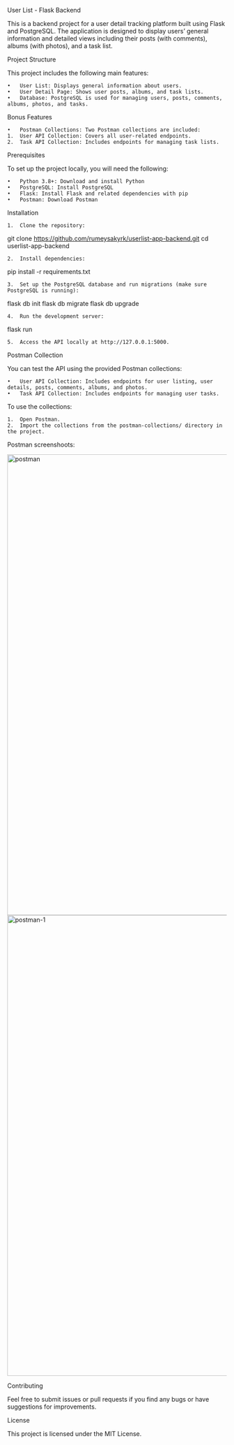 User List - Flask Backend

This is a backend project for a user detail tracking platform built using Flask and PostgreSQL. The application is designed to display users’ general information and detailed views including their posts (with comments), albums (with photos), and a task list.

Project Structure

This project includes the following main features:

	•	User List: Displays general information about users.
	•	User Detail Page: Shows user posts, albums, and task lists.
	•	Database: PostgreSQL is used for managing users, posts, comments, albums, photos, and tasks.

Bonus Features

	•	Postman Collections: Two Postman collections are included:
	1.	User API Collection: Covers all user-related endpoints.
	2.	Task API Collection: Includes endpoints for managing task lists.

Prerequisites

To set up the project locally, you will need the following:

	•	Python 3.8+: Download and install Python
	•	PostgreSQL: Install PostgreSQL
	•	Flask: Install Flask and related dependencies with pip
	•	Postman: Download Postman

Installation

	1.	Clone the repository:

git clone https://github.com/rumeysakyrk/userlist-app-backend.git
cd userlist-app-backend


	2.	Install dependencies:

pip install -r requirements.txt


	3.	Set up the PostgreSQL database and run migrations (make sure PostgreSQL is running):

flask db init
flask db migrate
flask db upgrade


	4.	Run the development server:

flask run


	5.	Access the API locally at http://127.0.0.1:5000.

Postman Collection

You can test the API using the provided Postman collections:

	•	User API Collection: Includes endpoints for user listing, user details, posts, comments, albums, and photos.
	•	Task API Collection: Includes endpoints for managing user tasks.

To use the collections:

	1.	Open Postman.
	2.	Import the collections from the postman-collections/ directory in the project.
 Postman screenshoots:

<img width="1055" alt="postman" src="https://github.com/user-attachments/assets/6b04e131-b60f-47ad-923d-2c48e63216b2">
<img width="1055" alt="postman-1" src="https://github.com/user-attachments/assets/b65129b6-1383-4b90-826e-af0d662354aa">



Contributing

Feel free to submit issues or pull requests if you find any bugs or have suggestions for improvements.

License

This project is licensed under the MIT License.

